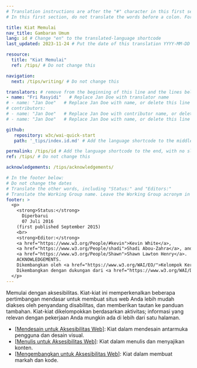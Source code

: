 ```yaml
---
# Translation instructions are after the "#" character in this first section. They are comments that do not show up in the web page. You do not need to translate the instructions after "#".
# In this first section, do not translate the words before a colon. For example, do not translate "title:". Do translate the text after "title:".

title: Kiat Memulai
nav_title: Gambaran Umum
lang: id # Change "en" to the translated-language shortcode
last_updated: 2023-11-24 # Put the date of this translation YYYY-MM-DD (with month in the middle)

resource:
  title: "Kiat Memulai"
  ref: /tips/ # Do not change this

navigation:
  next: /tips/writing/ # Do not change this

translators: # remove from the beginning of this line and the lines below: "# " (the hash sign and the space)
- name: "Fri Rasyidi"   # Replace Jan Doe with translator name
# - name: "Jan Doe"   # Replace Jan Doe with name, or delete this line if not multiple translators
# contributors:
# - name: "Jan Doe"   # Replace Jan Doe with contributor name, or delete this line if none
# - name: "Jan Doe"   # Replace Jan Doe with name, or delete this line if not multiple contributors

github:
   repository: w3c/wai-quick-start
   path: '_tips/index.id.md' # Add the language shortcode to the middle of the filename, for example: content/index.fr.md

permalink: /tips/id # Add the language shortcode to the end, with no slash at the end. For example /path/to/file/fr
ref: /tips/ # Do not change this

acknowledgements: /tips/acknowledgements/

# In the footer below:
# Do not change the dates
# Translate the other words, including "Status:" and "Editors:"
# Translate the Working Group name. Leave the Working Group acronym in English.
footer: >
  <p>
    <strong>Status:</strong>
      Diperbarui
      07 Juli 2016
    (first published September 2015)
    <br>
    <strong>Editor:</strong>
    <a href="https://www.w3.org/People/#kevin">Kevin White</a>,
    <a href="https://www.w3.org/People/shadi">Shadi Abou-Zahra</a>, and
    <a href="https://www.w3.org/People/Shawn">Shawn Lawton Henry</a>.
    ACKNOWLEDGEMENTS.
    Dikembangkan oleh <a href="https://www.w3.org/WAI/EO/">Kelompok Kerja Edukasi dan Pendampingan (EOWG)</a>.
    Dikembangkan dengan dukungan dari <a href="https://www.w3.org/WAI/DEV/">proyek WAI-DEV</a>, didanai bersama oleh Program <abbr title="Teknologi Masyarakat Informasi">IST</abbr> Komisi Eropa.
  </p>
---
```


Memulai dengan aksesibilitas. Kiat-kiat ini memperkenalkan beberapa pertimbangan mendasar untuk membuat situs web Anda lebih mudah diakses oleh penyandang disabilitas, dan memberikan tautan ke panduan tambahan. Kiat-kiat dikelompokkan berdasarkan aktivitas; informasi yang relevan dengan pekerjaan Anda mungkin ada di lebih dari satu halaman.

* [[Mendesain untuk Aksesibilitas Web]](/tips/designing/): Kiat dalam mendesain antarmuka pengguna dan desain visual.
* [[Menulis untuk Aksesibilitas Web]](/tips/writing/): Kiat dalam menulis dan menyajikan konten.
* [[Mengembangkan untuk Aksesibilitas Web]](/tips/developing/): Kiat dalam membuat markah dan kode.
